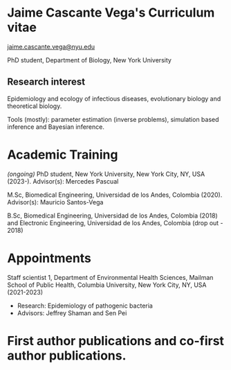 # Jaime Cascante Vega's Curriculum vitae
jaime.cascante.vega@nyu.edu

PhD student, Department of Biology, New York University
## Research interest
Epidemiology and ecology of infectious diseases, evolutionary biology and theoretical biology.

Tools (mostly): parameter estimation (inverse problems), simulation based inference and Bayesian inference.

# Academic Training
*(ongoing)* PhD student, New York University, New York City, NY, USA (2023-). Advisor(s): Mercedes Pascual

M.Sc, Biomedical Engineering, Universidad de los Andes, Colombia (2020). Advisor(s): Mauricio Santos-Vega

B.Sc, Biomedical Engineering, Universidad de los Andes, Colombia (2018) and Electronic Engineering, Universidad de los Andes, Colombia (drop out - 2018)

# Appointments
Staff scientist 1, Department of Environmental Health Sciences, Mailman School of Public Health, Columbia University, New York City, NY, USA (2021-2023)
  - Research: Epidemiology of pathogenic bacteria
  - Advisors: Jeffrey Shaman and Sen Pei
# First author publications and co-first author publications.
